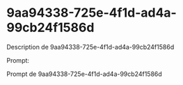 # 9aa94338-725e-4f1d-ad4a-99cb24f1586d

Description de 9aa94338-725e-4f1d-ad4a-99cb24f1586d

Prompt:

Prompt de 9aa94338-725e-4f1d-ad4a-99cb24f1586d